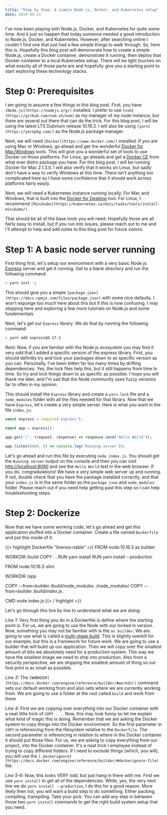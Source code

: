 ```yaml
---
title: "Step by Step: A simple Node.js, Docker, and Kubernetes setup"
date: 2019-09-21
---
```


I've now been playing with Node.js, Docker, and Kubernetes for quite some time. And it just so happen that today someone needed a good introduction to Node.js, Docker, and Kubernetes. However, after searching online I couldn't find one that just had a few simple things to walk through. So, here this is. Hopefully this blog post will demonsrate how to create a simple Node.js, create a Docker container, demonstrate it running, then deploy that Docker container to a local Kubernetes setup. There will be light touches on what exactly all of those parts are and hopefully give you a starting point to start exploring these technology stacks.

# Step 0: Prerequisites

I am going to assume a few things in this blog post. First, you have `[Node.js](https://nodejs.org/)` installed. I prefer to use `[nvm](https://github.com/nvm-sh/nvm)` as my manager of my node instance, but there are several out there that can do the trick. For this blog post, I will be using the latest LTS Dubnium release 10.16.3. I will also be using `[yarn](https://yarnpkg.com/)` as the Node.js package manager.

Next, we will need `[Docker](https://www.docker.com/)` installed. If you are using Mac or Windows, go ahead and get the wonderful [Docker for Mac/Windows](https://www.docker.com/products/docker-desktop) tools. This will give you a wonderful set of tools to use Docker on those platforms. For Linux, go aheads and get a [Docker CE](https://docs.docker.com/v17.12/install/#server) from what ever distro package you have. For this blog post, I will be running Docker for Mac 2.1.3.0. I will also verify that it works on Linux, but sadly don't have a way to verify Windows at this time. There isn't anything too complicated here so I have some confidence that it should work across platforms fairly easily.

Next, we will need a Kubernetes instance running locally. For Mac and Windows, that is built into the [Docker for Desktop](https://docs.docker.com/docker-for-mac/#kubernetes) tool. For Linux, I recommend `[Minikube](https://kubernetes.io/docs/tasks/tools/install-minikube/)`.

That should be all of the base tools you will need. Hopefully those are all fairly easy to install, but if you run into issues, please reach out to me and I'll attempt to help and add notes to this blog post for future vistors.

# Step 1: A basic node server running

First thing first, let's setup our environment with a very basic Node.js [Express](https://expressjs.com) server and get it running. Get to a blank directory and run the following command:

```bash
> yarn init -y
```

This should give you a simple `[package.json](https://docs.npmjs.com/files/package.json)` with some nice defaults. I won't expunge too much here about this but if this is now confusing. I may stopping here and exploring a few more tutorials on Node.js and some fundementals.

Next, let's get our `Express` library. We do that by running the following command:

```bash
> yarn add express@4.17.1
```

_Rant_: Now, if you are familiar with the Node.js ecosystem you may find it very odd that I added a specific version of the express library. First, you should definitly try and lock your packages down to as specific version as you can. Personally, I've been bitten far too many times by drifting dependencies. Yes, the lock files help this, but it still happens from time to time. So try and lock things down to as specific as possible. I hope you will thank me later, and I'm sad that the Node community uses fuzzy versions far to often in my opinion.

This should install the `Express` library and create a `yarn.lock` file and a `node_modules` folder with all the files needed for that library. Now that we have `Express`, let's create a very simple server. Here is what you want in the file `index.js`:

```javascript
const express = require('express');

const app = express();

app.get('/', (request, response) => response.send('Hello World'));

app.listen(8080, () => console.log('Running server'));
```

Let's go ahead and run this file by executing `node index.js`. You should get the `Running server` output on the console and then you can visit [http://localhost:8080](http://localhost:8080) and see the `Hello World` text in the web browser. If you do, congradulations! We have a very simple web server up and running. If not, double check that you have the package installed correctly, and that your `index.js` is in the same folder as the `package.json` and `node_modules` folder. Please reach out if you need help getting past this step so I can help troubleshooting steps.

# Step 2: Dockerize

Now that we have some working code, let's go ahead and get this application stuffed into a Docker container. Create a file named `Dockerfile` and put this inside of it:

{{< highlight Dockerfile "linenos=table" >}}
FROM node:10.16.3 as builder

WORKDIR /build
COPY . .
RUN yarn install
RUN yarn install --production

FROM node:10.16.3-slim

WORKDIR /app

COPY --from=builder /build/node_modules ./node_modules/
COPY --from=builder /build/index.js .

CMD node index.js
{{< / highlight >}}

Let's go through this line by line to understand what we are doing:

*Line 1:* Very first thing you do in a Dockerfile is define where the starting point is. For us, we are going to use the Node with our locked in version. Now, something you may not be familiar with is the `as builder`. We are going to use what is called a [multi-stage build](https://docs.docker.com/develop/develop-images/multistage-build/). This is slightly overkill for our example, but this is a framework for future work. We are going to use a builder that will build up our application. Then we will copy over the smallest amount of bits we absolutely need for a production system. This way we have the smallest image we need to ship into production. Also from a security perspective, we are shipping the smallest amount of thing so our foot print is as small as possible.

*Line 3:* The `[WORKDIR](https://docs.docker.com/engine/reference/builder/#workdir)` command sets our default working from and also sets where we are currently working from. We are going to use a folder at the root called `build` and work from there

*Line 4:* First we are copying over everything into our Docker container with a neat little trick of `COPY . .`. Now, this may look funny so let me explain what kind of magic this is doing. Remember that we are asking the Docker system to copy things into the Docker environment. So the first parameter in `COPY` is referencing from the filesystem relative to the `Dockerfile`. The second parameter is referencing in relation to where in the Docker container it should put those files. For us, we are asking to copy everything from our project, into the Docker container. It's a neat trick I employee instead of trying to copy different folders. If I need to exclude things (which, you will), you will use the `[.dockerignore](https://docs.docker.com/engine/reference/builder/#dockerignore-file)` file.

*Line 5-6:* Now, this looks VERY odd, but just hang in there with me. First we use `yarn install` to get all of the dependencies. While, yes, the very next line we do `yarn install --production`, I do this for a good reason. More likely then not, you will want a build step to do something. Either packing, compiling, transpiling. Take your pick. You can add any step in between those two `yarn install` commands to get the right build system setup that you need.